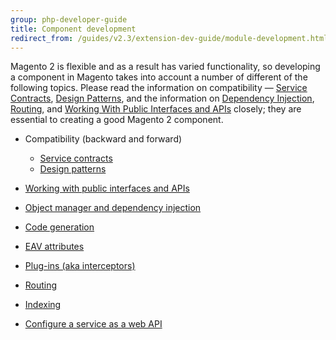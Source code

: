 ```yaml
---
group: php-developer-guide
title: Component development
redirect_from: /guides/v2.3/extension-dev-guide/module-development.html
---
```


Magento 2 is flexible and as a result has varied functionality, so developing a component in Magento takes into account a number of different of the following topics. Please read the information on compatibility — [Service Contracts]({{page.baseurl}}/extension-development/core-concepts/service-contracts.html), [Design Patterns]({{page.baseurl}}/extension-development/core-concepts/service-contracts/design-patterns.html), and the information on [Dependency Injection]({{page.baseurl}}/extension-development/core-concepts/dependency-injection.html), [Routing]({{page.baseurl}}/extension-development/core-concepts/routing.html), and [Working With Public Interfaces and APIs]({{page.baseurl}}/extension-development/core-concepts/public-interfaces-api.html) closely; they are essential to creating a good Magento 2 component.

* Compatibility (backward and forward)

  * [Service contracts]({{page.baseurl}}/extension-development/core-concepts/service-contracts.html)
  * [Design patterns]({{page.baseurl}}/extension-development/core-concepts/service-contracts/design-patterns.html)

* [Working with public interfaces and APIs]({{page.baseurl}}/extension-development/core-concepts/public-interfaces-api.html)
* [Object manager and dependency injection]({{page.baseurl}}/extension-development/core-concepts/dependency-injection.html)
* [Code generation]({{page.baseurl}}/extension-development/core-concepts/code-generation.html)
* [EAV attributes]({{page.baseurl}}/extension-development/core-concepts/attributes.html)
* [Plug-ins (aka interceptors)]({{page.baseurl}}/extension-development/class-types/plugin.html)
* [Routing]({{page.baseurl}}/extension-development/core-concepts/routing.html)
* [Indexing]({{page.baseurl}}/extension-development/core-concepts/indexers.html)
* [Configure a service as a web API]({{page.baseurl}}/extension-development/services/web-api.html#configure-webapi)

